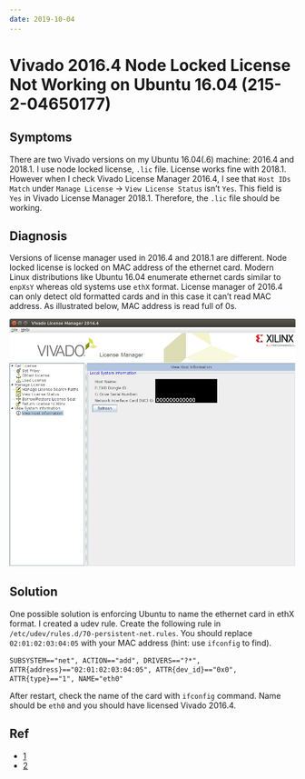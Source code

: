```yaml
---
date: 2019-10-04
---
```

# Vivado 2016.4 Node Locked License Not Working on Ubuntu 16.04 (215-2-04650177)

## Symptoms

There are two Vivado versions on my Ubuntu 16.04(.6) machine: 2016.4 and 2018.1. I use node locked license, `.lic` file. License works fine with 2018.1. However when I check Vivado License Manager 2016.4, I see that `Host IDs Match` under `Manage License` → `View License Status` isn’t `Yes`. This field is `Yes` in Vivado License Manager 2018.1. Therefore, the `.lic` file should be working.

## Diagnosis

Versions of license manager used in 2016.4 and 2018.1 are different. Node locked license is locked on MAC address of the ethernet card. Modern Linux distributions like Ubuntu 16.04 enumerate ethernet cards similar to `enpXsY` whereas old systems use `ethX` format. License manager of 2016.4 can only detect old formatted cards and in this case it can’t read MAC address. As illustrated below, MAC address is read full of 0s.

![Vivado License Manager 2016.4](img/215-2-04650177-a.png)

## Solution

One possible solution is enforcing Ubuntu to name the ethernet card in ethX format. I created a udev rule. Create the following rule in `/etc/udev/rules.d/70-persistent-net.rules`. You should replace `02:01:02:03:04:05` with your MAC address (hint: use `ifconfig` to find).

```text
SUBSYSTEM=="net", ACTION=="add", DRIVERS=="?*", ATTR{address}=="02:01:02:03:04:05", ATTR{dev_id}=="0x0", ATTR{type}=="1", NAME="eth0"
```

After restart, check the name of the card with `ifconfig` command. Name should be `eth0` and you should have licensed Vivado 2016.4.

## Ref

* [1](https://www.xilinx.com/support/answers/60510.html)
* [2](https://askubuntu.com/a/785442)
